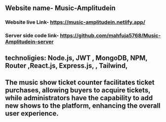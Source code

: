 ## Website name- Music-Amplitudein

### Website live Link- https://music-amplitudein.netlify.app/
### Server side code link- https://github.com/mahfuja5768/Music-Amplitudein-server

## technoligies: Node.js, JWT , MongoDB, NPM, Router ,React.js, Express.js, , Tailwind,

##  The music show ticket counter facilitates ticket purchases, allowing buyers to acquire tickets, while administrators have the capability to add new shows to the platform, enhancing the overall user experience.
